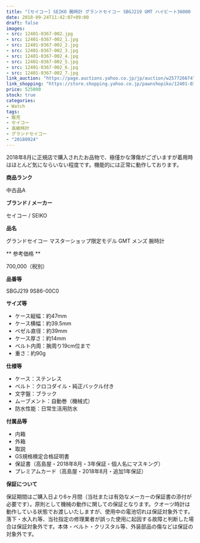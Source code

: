 ```yaml
---
title: "[セイコー] SEIKO 腕時計 グランドセイコー SBGJ219 GMT ハイビート36000 自動巻 メンズ 極美品"
date: 2018-09-24T11:42:07+09:00
draft: false
images:
- src: 12401-0367-002.jpg
- src: 12401-0367-002_1.jpg
- src: 12401-0367-002_2.jpg
- src: 12401-0367-002_3.jpg
- src: 12401-0367-002_4.jpg
- src: 12401-0367-002_5.jpg
- src: 12401-0367-002_6.jpg
- src: 12401-0367-002_7.jpg
link_auction: "https://page.auctions.yahoo.co.jp/jp/auction/w257726674"
link_shopping: "https://store.shopping.yahoo.co.jp/pawnshopiko/12401-0367-002.html"
price: 525000
stock: true
categories:
- Watch
tags:
- 販売
- セイコー
- 高級時計
- グランドセイコー
- "20180924"
---
```

2018年8月に正規店で購入されたお品物で、極僅かな薄傷がございますが着用時はほとんど気にならいない程度です。機能的には正常に動作しております。

**商品ランク**

中古品A

**ブランド / メーカー**

セイコー / SEIKO

**品名**

グランドセイコー マスターショップ限定モデル GMT メンズ 腕時計

** 参考価格 **

700,000（税別）

**品番等**

SBGJ219 9S86-00C0

**サイズ等**

- ケース縦幅：約47mm
- ケース横幅：約39.5mm
- ベゼル直径：約39mm
- ケース厚さ：約14mm
- ベルト内周：腕周り19cm位まで
- 重さ：約90g

**仕様等**

- ケース：ステンレス
- ベルト：クロコダイル・純正バックル付き
- 文字盤：ブラック
- ムーブメント：自動巻（機械式）
- 防水性能：日常生活用防水

**付属品等**

- 内箱
- 外箱
- 取説
- GS規格検定合格証明書
- 保証書（高島屋・2018年8月・3年保証・個人名にマスキング）
- プレミアムカード（高島屋・2018年8月・追加1年保証）

**保証について**

保証期間はご購入日より6ヶ月間（当社または有効なメーカーの保証書の添付が必要です）。原則として機械の動作に関しての保証となります。クオーツ時計は動作している状態でお渡しいたしますが、使用中の電池切れは保証対象外です。落下・水入れ等、当社指定の修理業者が誤った使用に起因する故障と判断した場合は保証対象外です。本体・ベルト・クリスタル等、外装部品の傷などは保証の対象外です。
